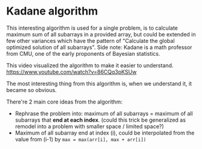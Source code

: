 # Kadane algorithm

This interesting algorithm is used for a single problem, 
is to calculate maximum sum of all subarrays in a provided array, 
but could be extended in few other variances which have the pattern of 
"Calculate the global optimized solution of all subarrays".
Side note: Kadane is a math professor from CMU, one of the early proponents of Bayesian statistics.

This video visualized the algorithm to make it easier to understand.
https://www.youtube.com/watch?v=86CQq3pKSUw 

The most interesting thing from this algorithm is, when we understand it,
it became so obvious.

There're 2 main core ideas from the algorithm:
- Rephrase the problem into: maximum of all subarrays = maximum of all subarrays that **end at each index**. (could this trick be generalized as remodel into a problem with smaller space / limited space?)
- Maximum of all subarray end at index (i), could be interpolated from the value from (i-1) by `max = max(arr[i], max + arr[i])`


